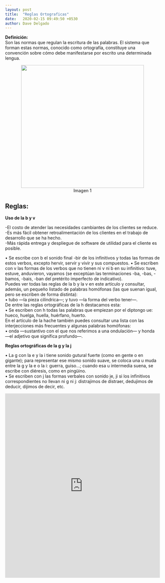 ```yaml
---
layout: post
title:  "Reglas Ortograficas"
date:   2020-02-15 09:49:50 +0530
author: Dave Delgado
---
```


 <p><b>Definición:</b><br>
 Son las normas que regulan la escritura de las palabras. El sistema que forman estas normas, conocido como ortografía, constituye una convención sobre cómo debe manifestarse por escrito una determinada lengua.<br>
<center><img src="https://i2.wp.com/webdelmaestrocmf.com/portal/wp-content/uploads/2018/12/1-63.jpg?resize=919%2C973" style="
    width: 400px;
"></center>
 <center> <a>Imagen 1</a></center>

<h2>Reglas:</h2>
<p><b>Uso de la b y v</b><br>
<p>-El costo de atender las necesidades cambiantes de los clientes se reduce.<br>
-Es más fácil obtener retroalimentación de los clientes en el trabajo de desarrollo que se ha hecho.<br>
-Más rápida entrega y despliegue de software de utilidad para el cliente es posible.</p>
<p>•	Se escribe con b el sonido final -bir de los infinitivos y todas las formas de estos verbos, excepto hervir, servir y vivir y sus compuestos.
•	Se escriben con v las formas de los verbos que no tienen ni v ni b en su infinitivo: tuve, estuve, anduvieron, vayamos (se exceptúan las terminaciones -ba, -bas, -bamos, -bais, -ban del pretérito imperfecto de indicativo).<br>
Puedes ver todas las reglas de la b y la v en este artículo y consultar, además, un pequeño listado de palabras homófonas (las que suenan igual, pero se escriben de forma distinta):<br>
•	tubo —la pieza cilíndrica—; y tuvo —la forma del verbo tener—.<br>
De entre las reglas ortográficas de la h destacamos esta:<br>
•	Se escriben con h todas las palabras que empiezan por el diptongo ue: hueco, huelga, huella, huérfano, huerto.<br>
En el artículo de la hache también puedes consultar una lista con las interjecciones más frecuentes y algunas palabras homófonas:<br>
•	onda —sustantivo con el que nos referimos a una ondulación— y honda —el adjetivo que significa profundo—.<br></p>

<p><b>Reglas ortográficas de la g y la j</b>
<p> •	La g con la e y la i tiene sonido gutural fuerte (como en gente o en gigante); para representar ese mismo sonido suave, se coloca una u muda entre la g y la e o la i: guerra, guiso…; cuando esa u intermedia suena, se escribe con diéresis, como en pingüino.<br>
•	Se escriben con j las formas verbales con sonido je, ji si los infinitivos correspondientes no llevan ni g ni j: distrajimos de distraer, dedujimos de deducir, dijimos de decir, etc.<br></p>

 

<embed src="https://cife.edu.mx/recursos/wp-content/uploads/2019/01/manual_de_reglas_ortograficas.pdf" type="application/pdf" width="100%" height="600px" />

